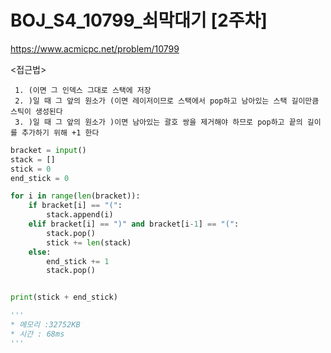 # BOJ_S4_10799_쇠막대기 [2주차]
https://www.acmicpc.net/problem/10799

<접근법>
``` 스택 사용
 1. (이면 그 인덱스 그대로 스택에 저장
 2. )일 때 그 앞의 원소가 (이면 레이저이므로 스택에서 pop하고 남아있는 스택 길이만큼 스틱이 생성된다
 3. )일 때 그 앞의 원소가 )이면 남아있는 괄호 쌍을 제거해야 하므로 pop하고 끝의 길이를 추가하기 위해 +1 한다
```

```python
bracket = input()
stack = []
stick = 0
end_stick = 0

for i in range(len(bracket)):
    if bracket[i] == "(":
        stack.append(i)
    elif bracket[i] == ")" and bracket[i-1] == "(":
        stack.pop()
        stick += len(stack)
    else:
        end_stick += 1
        stack.pop()


print(stick + end_stick)

'''
* 메모리 :32752KB
* 시간 : 68ms
'''
```